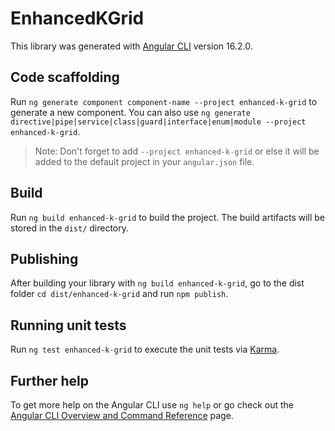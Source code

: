 # EnhancedKGrid

This library was generated with [Angular CLI](https://github.com/angular/angular-cli) version 16.2.0.

## Code scaffolding

Run `ng generate component component-name --project enhanced-k-grid` to generate a new component. You can also use `ng generate directive|pipe|service|class|guard|interface|enum|module --project enhanced-k-grid`.
> Note: Don't forget to add `--project enhanced-k-grid` or else it will be added to the default project in your `angular.json` file. 

## Build

Run `ng build enhanced-k-grid` to build the project. The build artifacts will be stored in the `dist/` directory.

## Publishing

After building your library with `ng build enhanced-k-grid`, go to the dist folder `cd dist/enhanced-k-grid` and run `npm publish`.

## Running unit tests

Run `ng test enhanced-k-grid` to execute the unit tests via [Karma](https://karma-runner.github.io).

## Further help

To get more help on the Angular CLI use `ng help` or go check out the [Angular CLI Overview and Command Reference](https://angular.io/cli) page.
